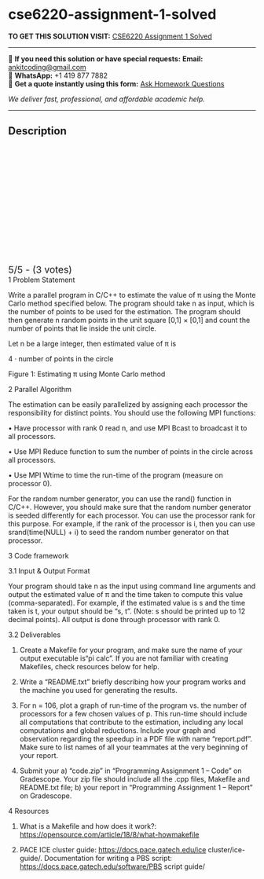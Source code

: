# cse6220-assignment-1-solved
**TO GET THIS SOLUTION VISIT:** [CSE6220 Assignment 1 Solved](https://www.ankitcodinghub.com/product/cse6220-programming-assignment-1-solved-3/)


---

📩 **If you need this solution or have special requests:** **Email:** ankitcoding@gmail.com  
📱 **WhatsApp:** +1 419 877 7882  
📄 **Get a quote instantly using this form:** [Ask Homework Questions](https://www.ankitcodinghub.com/services/ask-homework-questions/)

*We deliver fast, professional, and affordable academic help.*

---

<h2>Description</h2>



<div class="kk-star-ratings kksr-auto kksr-align-center kksr-valign-top" data-payload="{&quot;align&quot;:&quot;center&quot;,&quot;id&quot;:&quot;126783&quot;,&quot;slug&quot;:&quot;default&quot;,&quot;valign&quot;:&quot;top&quot;,&quot;ignore&quot;:&quot;&quot;,&quot;reference&quot;:&quot;auto&quot;,&quot;class&quot;:&quot;&quot;,&quot;count&quot;:&quot;3&quot;,&quot;legendonly&quot;:&quot;&quot;,&quot;readonly&quot;:&quot;&quot;,&quot;score&quot;:&quot;5&quot;,&quot;starsonly&quot;:&quot;&quot;,&quot;best&quot;:&quot;5&quot;,&quot;gap&quot;:&quot;4&quot;,&quot;greet&quot;:&quot;Rate this product&quot;,&quot;legend&quot;:&quot;5\/5 - (3 votes)&quot;,&quot;size&quot;:&quot;24&quot;,&quot;title&quot;:&quot;CSE6220  Assignment 1 Solved&quot;,&quot;width&quot;:&quot;138&quot;,&quot;_legend&quot;:&quot;{score}\/{best} - ({count} {votes})&quot;,&quot;font_factor&quot;:&quot;1.25&quot;}">

<div class="kksr-stars">

<div class="kksr-stars-inactive">
            <div class="kksr-star" data-star="1" style="padding-right: 4px">


<div class="kksr-icon" style="width: 24px; height: 24px;"></div>
        </div>
            <div class="kksr-star" data-star="2" style="padding-right: 4px">


<div class="kksr-icon" style="width: 24px; height: 24px;"></div>
        </div>
            <div class="kksr-star" data-star="3" style="padding-right: 4px">


<div class="kksr-icon" style="width: 24px; height: 24px;"></div>
        </div>
            <div class="kksr-star" data-star="4" style="padding-right: 4px">


<div class="kksr-icon" style="width: 24px; height: 24px;"></div>
        </div>
            <div class="kksr-star" data-star="5" style="padding-right: 4px">


<div class="kksr-icon" style="width: 24px; height: 24px;"></div>
        </div>
    </div>

<div class="kksr-stars-active" style="width: 138px;">
            <div class="kksr-star" style="padding-right: 4px">


<div class="kksr-icon" style="width: 24px; height: 24px;"></div>
        </div>
            <div class="kksr-star" style="padding-right: 4px">


<div class="kksr-icon" style="width: 24px; height: 24px;"></div>
        </div>
            <div class="kksr-star" style="padding-right: 4px">


<div class="kksr-icon" style="width: 24px; height: 24px;"></div>
        </div>
            <div class="kksr-star" style="padding-right: 4px">


<div class="kksr-icon" style="width: 24px; height: 24px;"></div>
        </div>
            <div class="kksr-star" style="padding-right: 4px">


<div class="kksr-icon" style="width: 24px; height: 24px;"></div>
        </div>
    </div>
</div>


<div class="kksr-legend" style="font-size: 19.2px;">
            5/5 - (3 votes)    </div>
    </div>
1 Problem Statement

Write a parallel program in C/C++ to estimate the value of π using the Monte Carlo method specified below. The program should take n as input, which is the number of points to be used for the estimation. The program should then generate n random points in the unit square [0,1] × [0,1] and count the number of points that lie inside the unit circle.

Let n be a large integer, then estimated value of π is

4 · number of points in the circle

Figure 1: Estimating π using Monte Carlo method

2 Parallel Algorithm

The estimation can be easily parallelized by assigning each processor the responsibility for distinct points. You should use the following MPI functions:

• Have processor with rank 0 read n, and use MPI Bcast to broadcast it to all processors.

• Use MPI Reduce function to sum the number of points in the circle across all processors.

• Use MPI Wtime to time the run-time of the program (measure on processor 0).

For the random number generator, you can use the rand() function in C/C++. However, you should make sure that the random number generator is seeded differently for each processor. You can use the processor rank for this purpose. For example, if the rank of the processor is i, then you can use srand(time(NULL) + i) to seed the random number generator on that processor.

3 Code framework

3.1 Input &amp; Output Format

Your program should take n as the input using command line arguments and output the estimated value of π and the time taken to compute this value (comma-separated). For example, if the estimated value is s and the time taken is t, your output should be “s, t”. (Note: s should be printed up to 12 decimal points). All output is done through processor with rank 0.

3.2 Deliverables

1. Create a Makefile for your program, and make sure the name of your output executable is“pi calc”. If you are not familiar with creating Makefiles, check resources below for help.

2. Write a “README.txt” briefly describing how your program works and the machine you used for generating the results.

3. For n = 106, plot a graph of run-time of the program vs. the number of processors for a few chosen values of p. This run-time should include all computations that contribute to the estimation, including any local computations and global reductions. Include your graph and observation regarding the speedup in a PDF file with name “report.pdf”. Make sure to list names of all your teammates at the very beginning of your report.

4. Submit your a) “code.zip” in “Programming Assignment 1 – Code” on Gradescope. Your zip file should include all the .cpp files, Makefile and README.txt file; b) your report in “Programming Assignment 1 – Report” on Gradescope.

4 Resources

1. What is a Makefile and how does it work?: https://opensource.com/article/18/8/what-howmakefile

2. PACE ICE cluster guide: https://docs.pace.gatech.edu/ice cluster/ice-guide/. Documentation for writing a PBS script: https://docs.pace.gatech.edu/software/PBS script guide/

